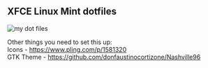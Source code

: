 <h2>XFCE Linux Mint dotfiles</h2>

![my dot files](https://i.imgur.com/Ux9G4lq.png)

Other things you need to set this up: <br>
Icons - https://www.pling.com/p/1581320<br>
GTK Theme - https://github.com/donfaustinocortizone/Nashville96

